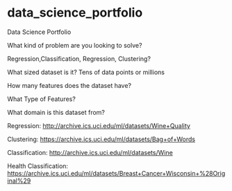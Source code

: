 # data_science_portfolio
Data Science Portfolio

What kind of problem are you looking to solve?

Regression,Classification, Regression, Clustering?

What sized dataset is it? Tens of data points or millions

How many features does the dataset have?

What Type of Features?

What domain is this dataset from?

Regression: http://archive.ics.uci.edu/ml/datasets/Wine+Quality

Clustering: https://archive.ics.uci.edu/ml/datasets/Bag+of+Words

Classification: http://archive.ics.uci.edu/ml/datasets/Wine

Health Classification: https://archive.ics.uci.edu/ml/datasets/Breast+Cancer+Wisconsin+%28Original%29

